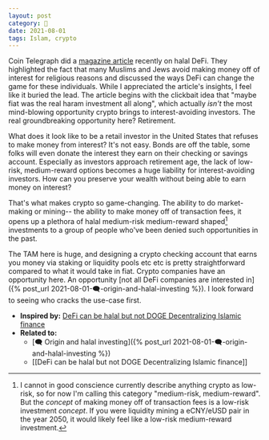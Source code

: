 ```yaml
---
layout: post
category: 🌰
date: 2021-08-01
tags: Islam, crypto
---
```

Coin Telegraph did a [magazine article](https://cointelegraph.com/magazine/2021/07/16/defi-can-be-halal-but-not-doge-decentralizing-islamic-finance) recently on halal DeFi. They highlighted the fact that many Muslims and Jews avoid making money off of interest for religious reasons and discussed the ways DeFi can change the game for these individuals. While I appreciated the article's insights, I feel like it buried the lead. The article begins with the clickbait idea that "maybe fiat was the real haram investment all along", which actually _isn't_ the most mind-blowing opportunity crypto brings to interest-avoiding investors. The real groundbreaking opportunity here? Retirement.

What does it look like to be a retail investor in the United States that refuses to make money from interest? It's not easy. Bonds are off the table, some folks will even donate the interest they earn on their checking or savings account. Especially as investors approach retirement age, the lack of low-risk, medium-reward options becomes a huge liability for interest-avoiding investors. How can you preserve your wealth without being able to earn money on interest?

That's what makes crypto so game-changing. The ability to do market-making or mining-- the ability to make money off of transaction fees, it opens up a plethora of halal medium-risk medium-reward shaped[^1] investments to a group of people who've been denied such opportunities in the past.

The TAM here is huge, and designing a crypto checking account that earns you money via staking or liquidity pools etc etc is pretty straightforward compared to what it would take in fiat. Crypto companies have an opportunity here. An opportunity [not all DeFi companies are interested in]({% post_url 2021-08-01-🗨️-origin-and-halal-investing %}). I look forward to seeing who cracks the use-case first.

[^1]: I cannot in good conscience currently describe anything crypto as low-risk, so for now I'm calling this category "medium-risk, medium-reward". But the _concept_ of making money off of transaction fees is a low-risk investment _concept_. If you were liquidity mining a eCNY/eUSD pair in the year 2050, it would likely feel like a low-risk medium-reward investment.

- **Inspired by:** [DeFi can be halal but not DOGE Decentralizing Islamic finance](https://cointelegraph.com/magazine/2021/07/16/defi-can-be-halal-but-not-doge-decentralizing-islamic-finance)
- **Related to:**
	- [🗨️ Origin and halal investing]({% post_url 2021-08-01-🗨️-origin-and-halal-investing %})
	- [[DeFi can be halal but not DOGE Decentralizing Islamic finance]]